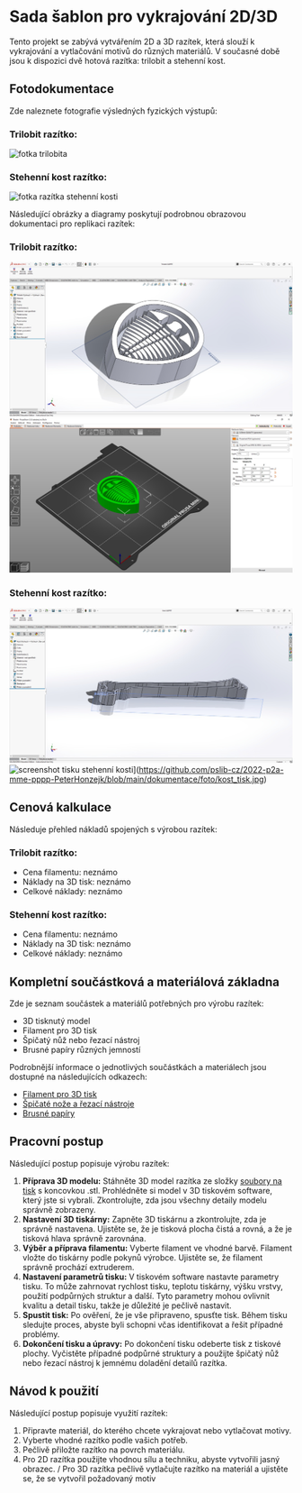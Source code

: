 # Sada šablon pro vykrajování 2D/3D
Tento projekt se zabývá vytvářením 2D a 3D razítek, která slouží k vykrajování a vytlačování motivů do různých materiálů. V současné době jsou k dispozici dvě hotová razítka: trilobit a stehenní kost.

## Fotodokumentace
Zde naleznete fotografie výsledných fyzických výstupů:

### Trilobit razítko:
![fotka trilobita](URL)

### Stehenní kost razítko:
![fotka razítka stehenní kosti](URL)

Následující obrázky a diagramy poskytují podrobnou obrazovou dokumentaci pro replikaci razítek:

### Trilobit razítko:
![screenshot modelu trilobita](https://github.com/pslib-cz/2022-p2a-mme-pppp-PeterHonzejk/blob/main/dokumentace/foto/trilobit_model.jpg)
![screenshot tisku trilobita](https://github.com/pslib-cz/2022-p2a-mme-pppp-PeterHonzejk/blob/main/dokumentace/foto/trilobit_tisk.jpg)

### Stehenní kost razítko:
![screenshot modelu stehenní kosti](https://github.com/pslib-cz/2022-p2a-mme-pppp-PeterHonzejk/blob/main/dokumentace/foto/kost_model.jpg)
![screenshot tisku stehenní kosti](url-to-trilobit-model-image-prusaslicer)](https://github.com/pslib-cz/2022-p2a-mme-pppp-PeterHonzejk/blob/main/dokumentace/foto/kost_tisk.jpg)

## Cenová kalkulace
Následuje přehled nákladů spojených s výrobou razítek:

### Trilobit razítko:
- Cena filamentu: neznámo
- Náklady na 3D tisk: neznámo
- Celkové náklady: neznámo

### Stehenní kost razítko:
- Cena filamentu: neznámo
- Náklady na 3D tisk: neznámo
- Celkové náklady: neznámo

## Kompletní součástková a materiálová základna
Zde je seznam součástek a materiálů potřebných pro výrobu razítek:

- 3D tisknutý model
- Filament pro 3D tisk
- Špičatý nůž nebo řezací nástroj
- Brusné papíry různých jemností

Podrobnější informace o jednotlivých součástkách a materiálech jsou dostupné na následujících odkazech:
- [Filament pro 3D tisk](url-to-filament)
- [Špičaté nože a řezací nástroje](url-to-cutting-tools)
- [Brusné papíry](url-to-sandpaper)

## Pracovní postup
Následující postup popisuje výrobu razítek:

1. **Příprava 3D modelu:** Stáhněte 3D model razítka ze složky [soubory na tisk](url-to-files) s koncovkou .stl. Prohlédněte si model v 3D tiskovém software, který jste si vybrali. Zkontrolujte, zda jsou všechny detaily modelu správně zobrazeny.
2. **Nastavení 3D tiskárny:** Zapněte 3D tiskárnu a zkontrolujte, zda je správně nastavena. Ujistěte se, že je tisková plocha čistá a rovná, a že je tisková hlava správně zarovnána.
3. **Výběr a příprava filamentu:** Vyberte filament ve vhodné barvě. Filament vložte do tiskárny podle pokynů výrobce. Ujistěte se, že filament správně prochází extruderem.
4. **Nastavení parametrů tisku:** V tiskovém software nastavte parametry tisku. To může zahrnovat rychlost tisku, teplotu tiskárny, výšku vrstvy, použití podpůrných struktur a další. Tyto parametry mohou ovlivnit kvalitu a detail tisku, takže je důležité je pečlivě nastavit.
5. **Spustit tisk:** Po ověření, že je vše připraveno, spusťte tisk. Během tisku sledujte proces, abyste byli schopni včas identifikovat a řešit případné problémy.
6. **Dokončení tisku a úpravy:** Po dokončení tisku odeberte tisk z tiskové plochy. Vyčistěte případné podpůrné struktury a použijte špičatý nůž nebo řezací nástroj k jemnému doladění detailů razítka.

## Návod k použití
Následující postup popisuje využití razítek:

1. Připravte materiál, do kterého chcete vykrajovat nebo vytlačovat motivy.
2. Vyberte vhodné razítko podle vašich potřeb.
3. Pečlivě přiložte razítko na povrch materiálu.
4. Pro 2D razítka použijte vhodnou sílu a techniku, abyste vytvořili jasný obrazec. / Pro 3D razítka pečlivě vytlačujte razítko na materiál a ujistěte se, že se vytvořil požadovaný motiv
